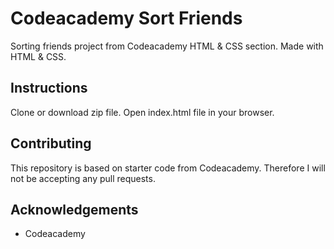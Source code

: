 # Codeacademy Sort Friends
Sorting friends project from Codeacademy HTML &amp; CSS section. Made with HTML &amp; CSS.

## Instructions
Clone or download zip file. Open index.html file in your browser.

## Contributing
This repository is based on starter code from Codeacademy. Therefore I will not be accepting any pull requests.

## Acknowledgements
* Codeacademy
